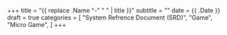 +++
title = "{{ replace .Name "-" " " | title }}"
subtitle = ""
date = {{ .Date }}
draft = true
categories = [
  "System Refrence Document (SRD)",
  "Game",
  "Micro Game",
]
+++

